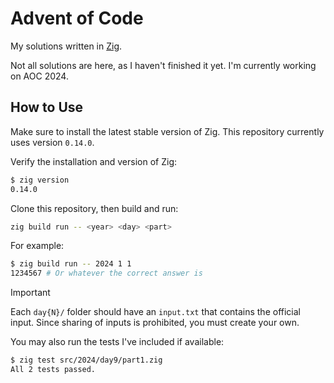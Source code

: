 # Advent of Code

My solutions written in [Zig](https://ziglang.org/).

Not all solutions are here, as I haven't finished it yet. I'm currently working on AOC 2024.

## How to Use

Make sure to install the latest stable version of Zig.
This repository currently uses version `0.14.0`.

Verify the installation and version of Zig:

```bash
$ zig version
0.14.0
```

Clone this repository, then build and run:

```bash
zig build run -- <year> <day> <part>
```

For example:

```bash
$ zig build run -- 2024 1 1
1234567 # Or whatever the correct answer is
```


> [!IMPORTANT]
> Each `day{N}/` folder should have an `input.txt` that contains the official input.
> Since sharing of inputs is prohibited, you must create your own. 

You may also run the tests I've included if available:

```bash
$ zig test src/2024/day9/part1.zig
All 2 tests passed.
```

